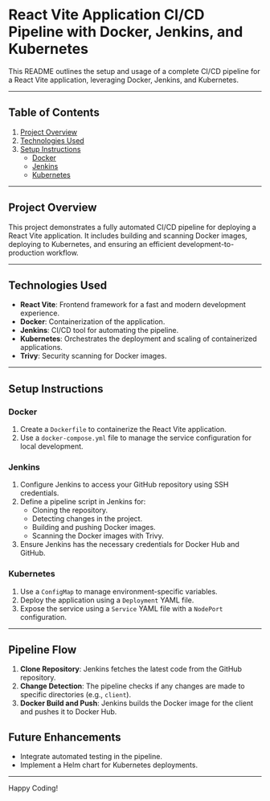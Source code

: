 # React Vite Application CI/CD Pipeline with Docker, Jenkins, and Kubernetes

This README outlines the setup and usage of a complete CI/CD pipeline for a React Vite application, leveraging Docker, Jenkins, and Kubernetes.

---

## Table of Contents

1. [Project Overview](#project-overview)
2. [Technologies Used](#technologies-used)
3. [Setup Instructions](#setup-instructions)
   - [Docker](#docker)
   - [Jenkins](#jenkins)
   - [Kubernetes](#kubernetes)


---

## Project Overview

This project demonstrates a fully automated CI/CD pipeline for deploying a React Vite application. It includes building and scanning Docker images, deploying to Kubernetes, and ensuring an efficient development-to-production workflow.

---

## Technologies Used

- **React Vite**: Frontend framework for a fast and modern development experience.
- **Docker**: Containerization of the application.
- **Jenkins**: CI/CD tool for automating the pipeline.
- **Kubernetes**: Orchestrates the deployment and scaling of containerized applications.
- **Trivy**: Security scanning for Docker images.

---

## Setup Instructions

### Docker

1. Create a `Dockerfile` to containerize the React Vite application.
2. Use a `docker-compose.yml` file to manage the service configuration for local development.

### Jenkins

1. Configure Jenkins to access your GitHub repository using SSH credentials.
2. Define a pipeline script in Jenkins for:
   - Cloning the repository.
   - Detecting changes in the project.
   - Building and pushing Docker images.
   - Scanning the Docker images with Trivy.
3. Ensure Jenkins has the necessary credentials for Docker Hub and GitHub.

### Kubernetes

1. Use a `ConfigMap` to manage environment-specific variables.
2. Deploy the application using a `Deployment` YAML file.
3. Expose the service using a `Service` YAML file with a `NodePort` configuration.

---

## Pipeline Flow

1. **Clone Repository**: Jenkins fetches the latest code from the GitHub repository.
2. **Change Detection**: The pipeline checks if any changes are made to specific directories (e.g., `client`).
3. **Docker Build and Push**: Jenkins builds the Docker image for the client and pushes it to Docker Hub.


## Future Enhancements

- Integrate automated testing in the pipeline.
- Implement a Helm chart for Kubernetes deployments.

---


Happy Coding!
